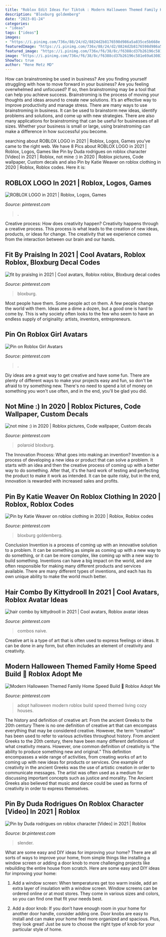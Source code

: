 ```yaml
---
title: "Roblox Edit Ideas For Tiktok : Modern Halloween Themed Family Home Speed Build 🎃 Roblox Adopt Me"
description: "Bloxburg goldemberg"
date: "2023-01-24"
categories:
- "ideas"
tags: ["ideas"]
images:
- "https://i.pinimg.com/736x/88/24/d2/8824d2b8176598d986a5a835ce5b668e.jpg"
featuredImage: "https://i.pinimg.com/736x/88/24/d2/8824d2b8176598d986a5a835ce5b668e.jpg"
featured_image: "https://i.pinimg.com/736x/f6/38/8c/f6388cd37b26196c581e69a63083e4e0.jpg"
image: "https://i.pinimg.com/736x/f6/38/8c/f6388cd37b26196c581e69a63083e4e0.jpg"
ShowToc: true
author: "Rene Metz MD"
---
```



How can brainstroming be used in business?
Are you finding yourself struggling with how to move forward in your business? Are you feeling overwhelmed and unfocused? If so, then brainstroming may be a tool that can help you achieve success. Brainstroming is the process of moving your thoughts and ideas around to create new solutions. It’s an effective way to improve productivity and manage stress.
There are many ways to use brainstroming in business. It can be used to brainstorm new ideas, identify problems and solutions, and come up with new strategies. There are also many applications for brainstroming that can be useful for businesses of all sizes. Whether your business is small or large, using brainstroming can make a difference in how successful you become.

	

		
searching about ROBLOX LOGO in 2021 | Roblox, Logos, Games you've came to the right web. We have 8 Pics about ROBLOX LOGO in 2021 | Roblox, Logos, Games like Pin by Duda rodrigues on roblox character [Video] in 2021 | Roblox, not mine :) in 2020 | Roblox pictures, Code wallpaper, Custom decals and also Pin by Katie Weaver on roblox clothing in 2020 | Roblox, Roblox codes. Here it is:
		
    
## ROBLOX LOGO In 2021 | Roblox, Logos, Games

<img loading=lazy src="https://i.pinimg.com/736x/88/24/d2/8824d2b8176598d986a5a835ce5b668e.jpg" onerror="this.onerror=null;this.src='https://tse1.mm.bing.net/th?id=OIP.4Cdu0OYqzs8da5i4jwiLwwHaE8&amp;pid=15.1';" alt="ROBLOX LOGO in 2021 | Roblox, Logos, Games">

_Source: pinterest.com_

>. 

	

Creative process: How does creativity happen?
Creativity happens through a creative process. This process is what leads to the creation of new ideas, products, or ideas for change. The creativity that we experience comes from the interaction between our brain and our hands.

    
## Fit By Praislng In 2021 | Cool Avatars, Roblox Roblox, Bloxburg Decal Codes

<img loading=lazy src="https://i.pinimg.com/736x/b4/2e/2e/b42e2e57de370878f428b32028920f9c.jpg" onerror="this.onerror=null;this.src='https://tse3.mm.bing.net/th?id=OIP.MUtlQFFbJ-mcSWyv2d62_QHaNO&amp;pid=15.1';" alt="fit by praislng in 2021 | Cool avatars, Roblox roblox, Bloxburg decal codes">

_Source: pinterest.com_

>bloxburg. 

	

Most people have them. Some people act on them. A few people change the world with them. Ideas are a dime a dozen, but a good one is hard to come by. This is why society often looks to the few who seem to have an endless supply of originality: artists, inventors, entrepreneurs.

    
## Pin On Roblox Girl Avatars

<img loading=lazy src="https://i.pinimg.com/736x/f6/38/8c/f6388cd37b26196c581e69a63083e4e0.jpg" onerror="this.onerror=null;this.src='https://tse2.mm.bing.net/th?id=OIP.fw_LcuGmBSArqHmmExiwLgHaNL&amp;pid=15.1';" alt="Pin on Roblox Girl Avatars">

_Source: pinterest.com_

>. 

	

Diy ideas are a great way to get creative and have some fun. There are plenty of different ways to make your projects easy and fun, so don't be afraid to try something new. There's no need to spend a lot of money on something you won't use often, and in the end, you'll be glad you did.

    
## Not Mine :) In 2020 | Roblox Pictures, Code Wallpaper, Custom Decals

<img loading=lazy src="https://i.pinimg.com/736x/34/c7/53/34c753c3e2227a3730a76df43dea92ab.jpg" onerror="this.onerror=null;this.src='https://tse4.mm.bing.net/th?id=OIP.Jlvo1FajRAQPU6GLTUscLwHaHU&amp;pid=15.1';" alt="not mine :) in 2020 | Roblox pictures, Code wallpaper, Custom decals">

_Source: pinterest.com_

>polaroid bloxburg. 

	

The Innovation Process: What goes into making an invention?
Invention is a process of developing a new idea or product that can solve a problem. It starts with an idea and then the creative process of coming up with a better way to do something. After that, it's the hard work of testing and perfecting the product to make it work as intended. It can be quite risky, but in the end, innovation is rewarded with increased sales and profits.

    
## Pin By Katie Weaver On Roblox Clothing In 2020 | Roblox, Roblox Codes

<img loading=lazy src="https://i.pinimg.com/736x/da/4d/f1/da4df1a4740500183c23f3682abc5b9b.jpg" onerror="this.onerror=null;this.src='https://tse2.mm.bing.net/th?id=OIP.iHGO4bMg6fGzmefrw7Ki0AHaQA&amp;pid=15.1';" alt="Pin by Katie Weaver on roblox clothing in 2020 | Roblox, Roblox codes">

_Source: pinterest.com_

>bloxburg goldemberg. 

	

Conclusion
Invention is a process of coming up with an innovative solution to a problem. It can be something as simple as coming up with a new way to do something, or it can be more complex, like coming up with a new way to build something. Inventions can have a big impact on the world, and are often responsible for making many different products and services available. There are many different types of inventions, and each has its own unique ability to make the world much better.

    
## Hair Combo By Kittydrooll In 2021 | Cool Avatars, Roblox Avatar Ideas

<img loading=lazy src="https://i.pinimg.com/736x/3f/36/a5/3f36a5fc12a65dc5823eace4f52af2cc.jpg" onerror="this.onerror=null;this.src='https://tse4.mm.bing.net/th?id=OIP.52kJ4nWeI-_sSwU1R99m_gHaOO&amp;pid=15.1';" alt="hair combo by kittydrooll in 2021 | Cool avatars, Roblox avatar ideas">

_Source: pinterest.com_

>combos naive. 

	

Creative art is a type of art that is often used to express feelings or ideas. It can be done in any form, but often includes an element of creativity and creativity.

    
## Modern Halloween Themed Family Home Speed Build 🎃 Roblox Adopt Me

<img loading=lazy src="https://i.pinimg.com/736x/76/90/4b/76904b904ccdd9a35e5d70f45a0cbf2a.jpg" onerror="this.onerror=null;this.src='https://tse2.mm.bing.net/th?id=OIP.FYf-qviVzlFFd3PSXpsX_QHaEK&amp;pid=15.1';" alt="Modern Halloween Themed Family Home Speed Build 🎃 Roblox Adopt Me">

_Source: pinterest.com_

>adopt halloween modern roblox build speed themed living cozy houses. 

	

The history and definition of creative art: From the ancient Greeks to the 20th century
There is no one definition of creative art that can encompass everything that may be considered creative. However, the term “creative” has been used to refer to various activities throughout history. From ancient Greeks to the 20th century, there have been many different definitions of what creativity means. However, one common definition of creativity is “the ability to produce something new and original.” This definition encompasses a wide range of activities, from creating works of art to coming up with new ideas for products or services.
One example of creativity in the ancient Greeks was the use of artistic creation in order to communicate messages. The artist was often used as a medium for discussing important concepts such as justice and morality. The Ancient Greeks also believed that music and dance could be used as forms of creativity in order to express themselves.

    
## Pin By Duda Rodrigues On Roblox Character [Video] In 2021 | Roblox

<img loading=lazy src="https://i.pinimg.com/736x/b6/fb/2d/b6fb2d759f86f8cec1cf80eb6ad150e5.jpg" onerror="this.onerror=null;this.src='https://tse3.mm.bing.net/th?id=OIP.Kykq3v0sPR-hLDK3gB3fSAHaNK&amp;pid=15.1';" alt="Pin by Duda rodrigues on roblox character [Video] in 2021 | Roblox">

_Source: br.pinterest.com_

>slender. 

	

What are some easy and DIY ideas for improving your home?
There are all sorts of ways to improve your home, from simple things like installing a window screen or adding a door knob to more challenging projects like rebuilding the entire house from scratch. Here are some easy and DIY ideas for improving your home: 
1. Add a window screen: When temperatures get too warm inside, add an extra layer of insulation with a window screen. Window screens can be ordered online or at most stores. They come in various sizes and colors, so you can find one that fit your needs best.

2. Add a door knob: If you don’t have enough room in your home for another door handle, consider adding one. Door knobs are easy to install and can make your home feel more organized and spacious. Plus, they look great! Just be sure to choose the right type of knob for your particular style of home.

